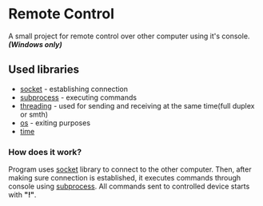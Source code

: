 # Remote Control
A small project for remote control over other computer using it's console. ***(Windows only)***

## Used libraries

* [socket](https://docs.python.org/3/library/socket.html) - establishing connection
* [subprocess](https://docs.python.org/3/library/subprocess.html) - executing commands
* [threading](https://docs.python.org/3/library/threading.html) - used for sending and receiving at the same time(full duplex or smth)
* [os](https://docs.python.org/3/library/os.html) - exiting purposes
* [time](https://docs.python.org/3/library/time.html)


### How does it work?
Program uses [socket](https://docs.python.org/3/library/socket.html) library to connect to the other computer. Then, after making sure connection is established, it executes commands through console using [subprocess](https://docs.python.org/3/library/subprocess.html). All commands sent to controlled device starts with **"!"**. 

